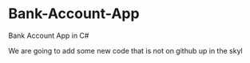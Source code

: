 # Bank-Account-App
Bank Account App in C#

We are going to add some new code that is not on github up in
the skyl